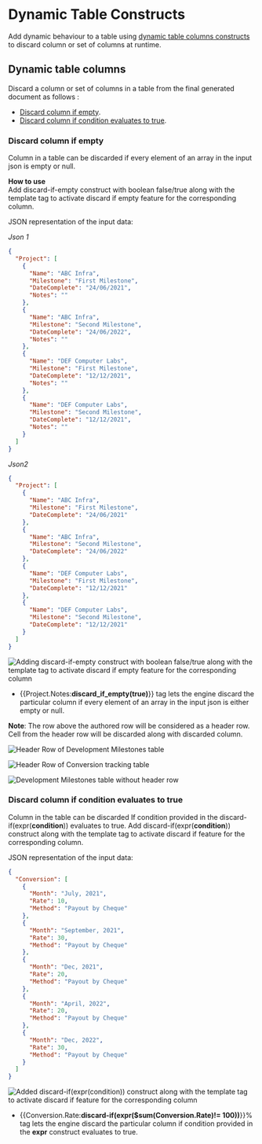 # Dynamic Table Constructs
Add dynamic behaviour to a table using [dynamic table columns constructs](../document-generation-api/dynamictableconstructs.md#dynamic-table-columns) to discard column or set of columns at runtime.

## Dynamic table columns
Discard a column or set of columns in a table from the final generated document as follows :

- [Discard column if empty](../document-generation-api/dynamictableconstructs.md#discard-column-if-empty).
- [Discard column if condition evaluates to true](../document-generation-api/dynamictableconstructs.md#discard-column-if-condition-evaluates-to-true).

### Discard column if empty
Column in a table can be discarded if every element of an array in the input json is empty or null.

**How to use** <br/>
Add discard-if-empty construct with boolean false/true along with the template tag to activate discard if empty feature for the corresponding column.

JSON representation of the input data:

*Json 1*

```json
{
  "Project": [
    {
      "Name": "ABC Infra",
      "Milestone": "First Milestone",
      "DateComplete": "24/06/2021",
      "Notes": ""
    },
    {
      "Name": "ABC Infra",
      "Milestone": "Second Milestone",
      "DateComplete": "24/06/2022",
      "Notes": ""
    },
    {
      "Name": "DEF Computer Labs",
      "Milestone": "First Milestone",
      "DateComplete": "12/12/2021",
      "Notes": ""
    },
    {
      "Name": "DEF Computer Labs",
      "Milestone": "Second Milestone",
      "DateComplete": "12/12/2021",
      "Notes": ""
    }
  ]
}
```

*Json2*

```json
{
  "Project": [
    {
      "Name": "ABC Infra",
      "Milestone": "First Milestone",
      "DateComplete": "24/06/2021"
    },
    {
      "Name": "ABC Infra",
      "Milestone": "Second Milestone",
      "DateComplete": "24/06/2022"
    },
    {
      "Name": "DEF Computer Labs",
      "Milestone": "First Milestone",
      "DateComplete": "12/12/2021"
    },
    {
      "Name": "DEF Computer Labs",
      "Milestone": "Second Milestone",
      "DateComplete": "12/12/2021"
    }
  ]
}
```
![Adding discard-if-empty construct with boolean false/true along with the template tag to activate discard if empty feature for the corresponding column](../images/discard_column_if_empty.png)

- {{Project.Notes:**discard_if_empty(true)**}} tag lets the engine discard the particular column if every element of an array in the input json is either empty or null.

**Note**: The row above the authored row will be considered as a header row. Cell from the header row will be discarded along with discarded column.

![Header Row of Development Milestones table](../images/header_row1.png)

![Header Row of Conversion tracking table](../images/header_row2.png)

![Development Milestones table without header row](../images/without_header_row.png)

### Discard column if condition evaluates to true
Column in the table can be discarded If condition provided in the discard-if(expr(**condition**)) evaluates to true. Add discard-if(expr(**condition**)) construct along with the template tag to activate discard if feature for the corresponding column.

JSON representation of the input data:

```json
{
  "Conversion": [
    {
      "Month": "July, 2021",
      "Rate": 10,
      "Method": "Payout by Cheque"
    },
    {
      "Month": "September, 2021",
      "Rate": 30,
      "Method": "Payout by Cheque"
    },
    {
      "Month": "Dec, 2021",
      "Rate": 20,
      "Method": "Payout by Cheque"
    },
    {
      "Month": "April, 2022",
      "Rate": 20,
      "Method": "Payout by Cheque"
    },
    {
      "Month": "Dec, 2022",
      "Rate": 30,
      "Method": "Payout by Cheque"
    }
  ]
}
```

![Added discard-if(expr(**condition**)) construct along with the template tag to activate discard if feature for the corresponding column](../images/discard_if_condition_true.png)

- {{Conversion.Rate:**discard-if(expr($sum(Conversion.Rate)!= 100))**}}% tag lets the engine discard the particular column if condition provided in the **expr** construct evaluates to true.

